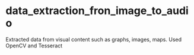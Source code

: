 # data_extraction_fron_image_to_audio
Extracted data from visual content such as graphs, images, maps.
Used OpenCV and Tesseract
